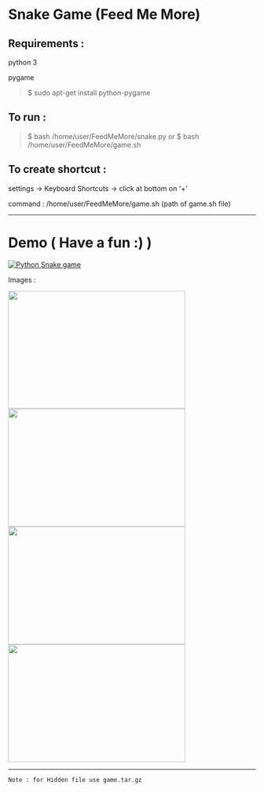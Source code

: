 # Snake Game (Feed Me More)

## Requirements :

  python 3
  
  pygame
  
  > $ sudo apt-get install python-pygame
  
  ## To run :

  > $ bash /home/user/FeedMeMore/snake.py
  or
  > $ bash /home/user/FeedMeMore/game.sh 
  
  

## To create shortcut :

  settings -> Keyboard Shortcuts -> click at bottom on '+'
  
  command : /home/user/FeedMeMore/game.sh        (path of game.sh file)
  
----
 
# Demo  (   Have a fun :)  )

[![Python Snake game ](https://img.youtube.com/vi/oCN6UcdejuQ/0.jpg)](https://www.youtube.com/watch?v=oCN6UcdejuQ)

  
 Images :
  
  <img src="https://drive.google.com/uc?export=view&id=10zg7fPNyuIUH9A9gHbmwzlywJtBnebBi" width="360" height="240">      <img src="https://drive.google.com/uc?export=view&id=1xULt58wlxKP3eTxOMLReBHguphjks7Ns" width="360" height="240">
  <img src="https://drive.google.com/uc?export=view&id=1O_DL4dn3hkWl56ehgOoCf1uTrqUyABqE" width="360" height="240">      <img src="https://drive.google.com/uc?export=view&id=1yyv4llhSmOjvcBFnUxfWNzZpvkdXvZki" width="360" height="240">


----
```
Note : for Hidden file use game.tar.gz
```
